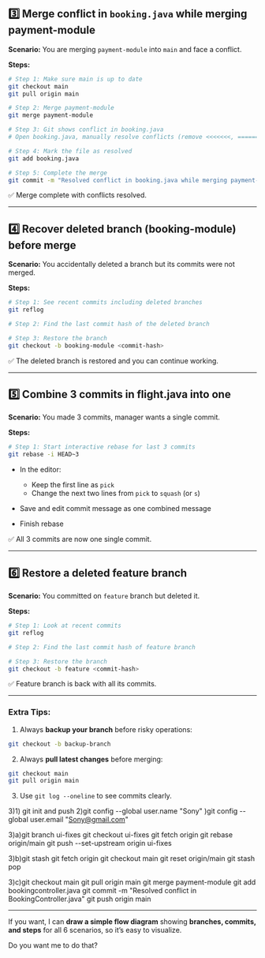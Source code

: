 
## **3️⃣ Merge conflict in `booking.java` while merging payment-module**

**Scenario:** You are merging `payment-module` into `main` and face a conflict.

**Steps:**

```bash
# Step 1: Make sure main is up to date
git checkout main
git pull origin main

# Step 2: Merge payment-module
git merge payment-module

# Step 3: Git shows conflict in booking.java
# Open booking.java, manually resolve conflicts (remove <<<<<<<, =======, >>>>>>> markers)

# Step 4: Mark the file as resolved
git add booking.java

# Step 5: Complete the merge
git commit -m "Resolved conflict in booking.java while merging payment-module"
```

✅ Merge complete with conflicts resolved.

---

## **4️⃣ Recover deleted branch (booking-module) before merge**

**Scenario:** You accidentally deleted a branch but its commits were not merged.

**Steps:**

```bash
# Step 1: See recent commits including deleted branches
git reflog

# Step 2: Find the last commit hash of the deleted branch

# Step 3: Restore the branch
git checkout -b booking-module <commit-hash>
```

✅ The deleted branch is restored and you can continue working.

---

## **5️⃣ Combine 3 commits in flight.java into one**

**Scenario:** You made 3 commits, manager wants a single commit.

**Steps:**

```bash
# Step 1: Start interactive rebase for last 3 commits
git rebase -i HEAD~3
```

* In the editor:

  * Keep the first line as `pick`
  * Change the next two lines from `pick` to `squash` (or `s`)
* Save and edit commit message as one combined message
* Finish rebase

✅ All 3 commits are now one single commit.

---

## **6️⃣ Restore a deleted feature branch**

**Scenario:** You committed on `feature` branch but deleted it.

**Steps:**

```bash
# Step 1: Look at recent commits
git reflog

# Step 2: Find the last commit hash of feature branch

# Step 3: Restore the branch
git checkout -b feature <commit-hash>
```

✅ Feature branch is back with all its commits.

---

### **Extra Tips:**

1. Always **backup your branch** before risky operations:

```bash
git checkout -b backup-branch
```

2. Always **pull latest changes** before merging:

```bash
git checkout main
git pull origin main
```

3. Use `git log --oneline` to see commits clearly.






3)1) git init and push
2)git config --global user.name "Sony"
)git config --global user.email "Sony@gmail.com"




3)a)git branch ui-fixes
git checkout ui-fixes
git fetch origin
git rebase origin/main
git push --set-upstream origin ui-fixes

3)b)git stash
git fetch origin
git checkout main
git reset origin/main
git stash pop


3)c)git checkout main
git pull origin main
git merge payment-module
git add bookingcontroller.java
git commit -m "Resolved conflict in BookingController.java"
git push origin main

---

If you want, I can **draw a simple flow diagram** showing **branches, commits, and steps** for all 6 scenarios, so it’s easy to visualize.

Do you want me to do that?
